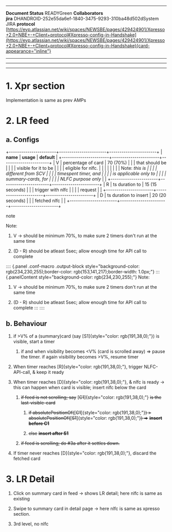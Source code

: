   --------------------- ------------------------------------------------------------------------------------------------------------------------------------------------------------------------------------------------------------------------------------------------------------------------------------
  **Document Status**   READYGreen
  **Collaborators**     
  **jira**              DHANDROID-252e55da6ef-1840-3475-9293-310ba48d502dSystem JIRA
  **protocol**          [https://evp.atlassian.net/wiki/spaces/NEWSBE/pages/429424901/Xpresso+2.0+NBE+-+Client+protocol#Xpresso-config-in-Handshake](https://evp.atlassian.net/wiki/spaces/NEWSBE/pages/429424901/Xpresso+2.0+NBE+-+Client+protocol#Xpresso-config-in-Handshake){card-appearance="inline"}
  --------------------- ------------------------------------------------------------------------------------------------------------------------------------------------------------------------------------------------------------------------------------------------------------------------------------

------------------------------------------------------------------------

------------------------------------------------------------------------

# 1. Xpr section

Implementation is same as prev AMPs

# 2. LR feed

## a. Configs

+-----------------------+-----------------------+-----------------------+
| **name**              | **usage**             | **default**           |
+-----------------------+-----------------------+-----------------------+
| V                     | percentage of card    | 70 (70%)              |
|                       | that should be        |                       |
|                       | visible for it to be  |                       |
|                       | eligible for nlfc.    |                       |
|                       |                       |                       |
|                       | Note: *this is        |                       |
|                       | different from SCV    |                       |
|                       | timespent timer, and  |                       |
|                       | is applicable only to |                       |
|                       | summary-cards, for    |                       |
|                       | NLFC purpose only*    |                       |
+-----------------------+-----------------------+-----------------------+
| R                     | ts duration to        | 15 (15 seconds)       |
|                       | trigger with nlfc     |                       |
|                       | request               |                       |
+-----------------------+-----------------------+-----------------------+
| D                     | ts duration to insert | 20 (20 seconds)       |
|                       | fetched nlfc          |                       |
+-----------------------+-----------------------+-----------------------+

note

Note:

1.  V -\> should be minimum 70%, to make sure 2 timers don't run at the
    same time

2.  (D - R) should be atleast 5sec; allow enough time for API call to
    complete

:::: {.panel .conf-macro .output-block style="background-color: rgb(234,230,255);border-color: rgb(153,141,217);border-width: 1.0px;"}
::: {.panelContent style="background-color: rgb(234,230,255);"}
Note:

1.  V -\> should be minimum 70%, to make sure 2 timers don't run at the
    same time

2.  (D - R) should be atleast 5sec; allow enough time for API call to
    complete
:::
::::

## b. Behaviour

1.  if \>V% of a (summary)card (say [S1]{style="color: rgb(191,38,0);"})
    is visible, start a timer

    1.  if and when visibility becomes \<V% (card is scrolled away) =\>
        pause the timer. if again visibility becomes \>V%, resume timer

2.  When timer reaches [R]{style="color: rgb(191,38,0);"}, trigger
    NLFC-API-call, & keep it ready

3.  When timer reaches [D]{style="color: rgb(191,38,0);"}, & nlfc is
    ready → this can happen when card is visible; insert nlfc below the
    card

    1.  ~~if feed is not scrolling; say~~
        [~~C1~~]{style="color: rgb(191,38,0);"} ~~is the
        last-visible-card~~

        1.  ~~if
            absolutePositionOf(~~[~~C1~~]{style="color: rgb(191,38,0);"}~~)
            \>
            absolutePositionOf(~~[~~S1~~]{style="color: rgb(191,38,0);"}~~)
            =\>~~ **~~insert before C1~~**

        2.  ~~else~~ **~~insert after S1~~**

    2.  ~~if feed is scrolling; do #3a after it settles down.~~

4.  If timer never reaches [D]{style="color: rgb(191,38,0);"}, discard
    the fetched card

# 3. LR Detail

1.  Click on summary card in feed → shows LR detail; here nlfc is same
    as existing

2.  Swipe to summary card in detail page → here nlfc is same as xpresso
    section.

3.  3rd level, no nlfc
